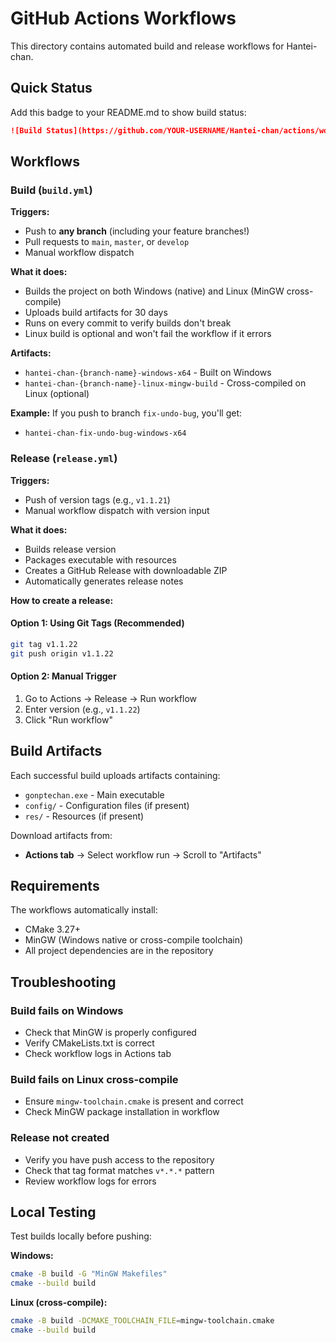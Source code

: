 # GitHub Actions Workflows

This directory contains automated build and release workflows for Hantei-chan.

## Quick Status

Add this badge to your README.md to show build status:
```markdown
![Build Status](https://github.com/YOUR-USERNAME/Hantei-chan/actions/workflows/build.yml/badge.svg)
```

## Workflows

### Build (`build.yml`)

**Triggers:**
- Push to **any branch** (including your feature branches!)
- Pull requests to `main`, `master`, or `develop`
- Manual workflow dispatch

**What it does:**
- Builds the project on both Windows (native) and Linux (MinGW cross-compile)
- Uploads build artifacts for 30 days
- Runs on every commit to verify builds don't break
- Linux build is optional and won't fail the workflow if it errors

**Artifacts:**
- `hantei-chan-{branch-name}-windows-x64` - Built on Windows
- `hantei-chan-{branch-name}-linux-mingw-build` - Cross-compiled on Linux (optional)

**Example:** If you push to branch `fix-undo-bug`, you'll get:
- `hantei-chan-fix-undo-bug-windows-x64`

### Release (`release.yml`)

**Triggers:**
- Push of version tags (e.g., `v1.1.21`)
- Manual workflow dispatch with version input

**What it does:**
- Builds release version
- Packages executable with resources
- Creates a GitHub Release with downloadable ZIP
- Automatically generates release notes

**How to create a release:**

#### Option 1: Using Git Tags (Recommended)
```bash
git tag v1.1.22
git push origin v1.1.22
```

#### Option 2: Manual Trigger
1. Go to Actions → Release → Run workflow
2. Enter version (e.g., `v1.1.22`)
3. Click "Run workflow"

## Build Artifacts

Each successful build uploads artifacts containing:
- `gonptechan.exe` - Main executable
- `config/` - Configuration files (if present)
- `res/` - Resources (if present)

Download artifacts from:
- **Actions tab** → Select workflow run → Scroll to "Artifacts"

## Requirements

The workflows automatically install:
- CMake 3.27+
- MinGW (Windows native or cross-compile toolchain)
- All project dependencies are in the repository

## Troubleshooting

### Build fails on Windows
- Check that MinGW is properly configured
- Verify CMakeLists.txt is correct
- Check workflow logs in Actions tab

### Build fails on Linux cross-compile
- Ensure `mingw-toolchain.cmake` is present and correct
- Check MinGW package installation in workflow

### Release not created
- Verify you have push access to the repository
- Check that tag format matches `v*.*.*` pattern
- Review workflow logs for errors

## Local Testing

Test builds locally before pushing:

**Windows:**
```bash
cmake -B build -G "MinGW Makefiles"
cmake --build build
```

**Linux (cross-compile):**
```bash
cmake -B build -DCMAKE_TOOLCHAIN_FILE=mingw-toolchain.cmake
cmake --build build
```
